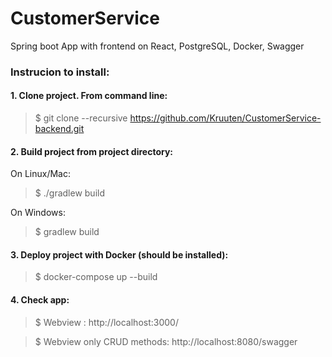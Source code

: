 # CustomerService
Spring boot App with frontend on React, PostgreSQL, Docker, Swagger

### Instrucion to install: ###
#### 1. Clone project. From command line: ####
> $ git clone --recursive https://github.com/Kruuten/CustomerService-backend.git

#### 2. Build project from project directory: ####

On Linux/Mac:
> $ ./gradlew build

On Windows:
> $ gradlew build

#### 3. Deploy project with Docker (should be installed): ####
> $ docker-compose up --build

#### 4. Check app: ####
> $ Webview : http://localhost:3000/

> $ Webview only CRUD methods: http://localhost:8080/swagger
